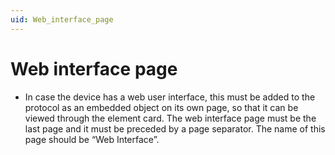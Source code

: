 ```yaml
---
uid: Web_interface_page
---
```


# Web interface page

- In case the device has a web user interface, this must be added to the protocol as an embedded object on its own page, so that it can be viewed through the element card. The web interface page must be the last page and it must be preceded by a page separator. The name of this page should be “Web Interface”.
